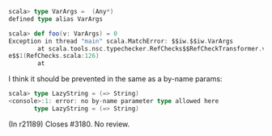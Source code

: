 ```scala
scala> type VarArgs =  (Any*)
defined type alias VarArgs

scala> def foo(v: VarArgs) = 0
Exception in thread "main" scala.MatchError: $$iw.$$iw.VarArgs
        at scala.tools.nsc.typechecker.RefChecks$$RefCheckTransformer.varargBridg
e$$1(RefChecks.scala:126)
        at 
```

I think it should be prevented in the same as a by-name params:

```scala
scala> type LazyString = (=> String)
<console>:1: error: no by-name parameter type allowed here
       type LazyString = (=> String)
```
(In r21189) Closes #3180. No review.

